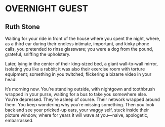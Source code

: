 # OVERNIGHT GUEST
## Ruth Stone
Waiting for your ride in front of the house
where you spent the night,
where, as a third ear
during their endless intimate,
important, and kinky phone calls,
you pretended to rinse glassware;
you were a dog from the pound,
grateful, sniffing the upholstery.

Later, lying in the center of their
king-sized bed, a giant wall-to-wall
mirror, isolating you like a rabbit;
it was also their exercise
room with torture equipment;
something in you twitched;
flickering a bizarre video in your head.

It’s morning now. You’re standing
outside, with nightgown and toothbrush
wrapped in your purse, waiting for a bus
to take you somewhere else. You’re depressed.
They’re asleep of course. Their network wrapped
around them. You keep wondering why you’re
missing something. Then you look back and see
your pricked-up ears, your waggy self, stuck
inside their picture window, where for years
it will wave at you—naive, apologetic, embarrassed.